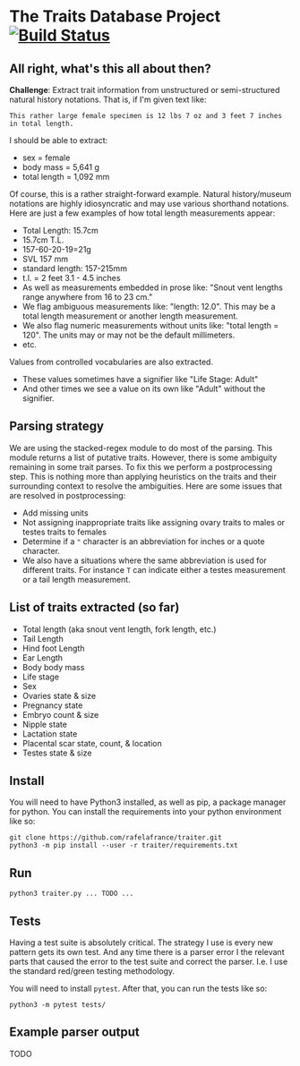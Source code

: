 # The Traits Database Project [![Build Status](https://travis-ci.org/rafelafrance/traiter.svg?branch=master)](https://travis-ci.org/rafelafrance/traiter)

## All right, what's this all about then?
**Challenge**: Extract trait information from unstructured or semi-structured natural history notations. That is, if I'm given text like:

 ```
 This rather large female specimen is 12 lbs 7 oz and 3 feet 7 inches in total length.
 ```
I should be able to extract:

 - sex = female
 - body mass = 5,641 g
 - total length = 1,092 mm

 Of course, this is a rather straight-forward example. Natural history/museum notations are highly idiosyncratic and may use various shorthand notations. Here are just a few examples of how total length measurements appear:

 - Total Length: 15.7cm
 - 15.7cm T.L.
 - 157-60-20-19=21g
 - SVL 157 mm
 - standard length: 157-215mm
 - t.l. = 2 feet 3.1 - 4.5 inches
 - As well as measurements embedded in prose like: "Snout vent lengths range anywhere from 16 to 23 cm."
 - We flag ambiguous measurements like: "length: 12.0". This may be a total length measurement or another length measurement.
 - We also flag numeric measurements without units like: "total length = 120". The units may or may not be the default millimeters.
 - etc.

Values from controlled vocabularies are also extracted.
 - These values sometimes have a signifier like "Life Stage: Adult"
 - And other times we see a value on its own like "Adult" without the signifier.

## Parsing strategy

We are using the stacked-regex module to do most of the parsing. This module returns a list of putative traits. However, there is some ambiguity remaining in some trait parses. To fix this we perform a postprocessing step. This is nothing more than applying heuristics on the traits and their surrounding context to resolve the ambiguities. Here are some issues that are resolved in postprocessing:

- Add missing units
- Not assigning inappropriate traits like assigning ovary traits to males or testes traits to females
- Determine if a `"` character is an abbreviation for inches or a quote character.
- We also have a situations where the same abbreviation is used for different traits. For instance `T` can indicate either a testes measurement or a tail length measurement. 

## List of traits extracted (so far)
- Total length (aka snout vent length, fork length, etc.)
- Tail Length
- Hind foot Length
- Ear Length
- Body body mass
- Life stage
- Sex
- Ovaries state & size
- Pregnancy state
- Embryo count & size
- Nipple state
- Lactation state
- Placental scar state, count, & location
- Testes state & size

## Install

You will need to have Python3 installed, as well as pip, a package manager for python. You can install the requirements into your python environment like so:
```
git clone https://github.com/rafelafrance/traiter.git
python3 -m pip install --user -r traiter/requirements.txt
```

## Run
```
python3 traiter.py ... TODO ...
```

## Tests
Having a test suite is absolutely critical. The strategy I use is every new pattern gets its own test. And any time there is a parser error I the relevant parts that caused the error to the test suite and correct the parser. I.e. I use the standard red/green testing methodology.

You will need to install `pytest`. After that, you can run the tests like so:
```
python3 -m pytest tests/
```

## Example parser output

TODO
